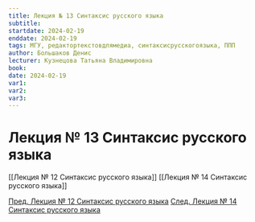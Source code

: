 ```yaml
---
title: Лекция № 13 Синтаксис русского языка
subtitle:
startdate: 2024-02-19
enddate: 2024-02-19
tags: МГУ, редактортекстовдлямедиа, синтаксисрусскогоязыка, ППП
author: Большаков Денис
lecturer: Кузнецова Татьяна Владимировна
book:
date: 2024-02-19
var1:
var2:
var3:
---
```

# Лекция № 13 Синтаксис русского языка


[[Лекция № 12 Синтаксис русского языка]]      [[Лекция № 14 Синтаксис русского языка]]

[Пред. Лекция № 12 Синтаксис русского языка](https://github.com/denisbolshakoff/MSU/blob/main/Синтаксис%20русского%20языка/Лекция%20№%2012%20Синтаксис%20русского%20языка.md)       [След. Лекция № 14 Синтаксис русского языка](https://github.com/denisbolshakoff/MSU/blob/main/Синтаксис%20русского%20языка/Лекция%20№%2014%20Синтаксис%20русского%20языка.md)
